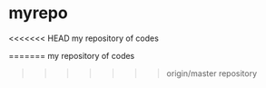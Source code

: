 myrepo
======
<<<<<<< HEAD
my repository of codes

=======
my repository of codes 
>>>>>>> origin/master
repository
